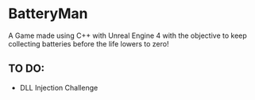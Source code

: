 # BatteryMan
A Game made using C++ with Unreal Engine 4 with the objective to keep collecting batteries before the life lowers to zero!


## TO DO:
- DLL Injection Challenge
